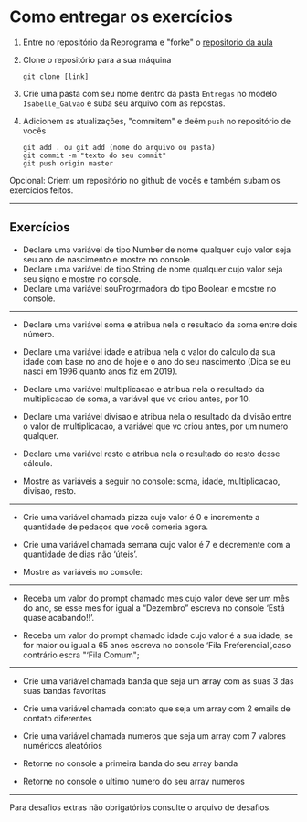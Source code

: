 # Como entregar os exercícios

1. Entre no repositório da Reprograma e "forke" o [repositorio da aula](https://github.com/reprograma/On4-logica-com-js)

2. Clone o repositório para a sua máquina
    ```
    git clone [link]
    ```
3. Crie uma pasta com seu nome dentro da pasta `Entregas` no modelo `Isabelle_Galvao` e suba seu arquivo com as repostas.

4. Adicionem as atualizações, "commitem" e deêm `push` no repositório de vocês

    ```
    git add . ou git add (nome do arquivo ou pasta)
    git commit -m "texto do seu commit"
    git push origin master
    ```

Opcional: Criem um repositório no github de vocês e também subam os exercícios feitos.

---
Exercícios
---

- Declare uma variável de tipo Number de nome qualquer cujo valor seja seu ano de nascimento e mostre no console.
- Declare uma variável de tipo String de nome qualquer cujo valor seja seu signo e mostre no console.
- Declare uma variável souProgrmadora do tipo Boolean e mostre no console.

---

- Declare uma variável soma e atribua nela o resultado da soma entre dois número.
- Declare uma variável idade e atribua nela o valor do calculo da sua idade com base no ano de hoje e o ano do seu nascimento (Dica se eu nasci em 1996 quanto anos fiz em 2019).
- Declare uma variável multiplicacao e atribua nela o resultado da multiplicacao de soma, a variável que vc criou antes, por 10.
- Declare uma variável divisao e atribua nela o resultado da divisão entre o valor de multiplicacao, a variável que vc criou antes, por um numero qualquer.
- Declare uma variável resto e atribua nela o resultado do resto desse cálculo.

- Mostre as variáveis a seguir no console: soma, idade, multiplicacao, divisao, resto.

---

- Crie uma variável chamada pizza cujo valor é 0 e incremente a quantidade de pedaços que você comeria agora.
- Crie uma variável chamada semana cujo valor é 7 e decremente com a quantidade de dias não ‘úteis’.

- Mostre as variáveis no console:

---

- Receba um valor do prompt chamado mes cujo valor deve ser um mês do ano, se esse mes for igual a “Dezembro” escreva no console ‘Está quase acabando!!’.

- Receba um valor do prompt chamado idade cujo valor é a sua idade, se for maior ou igual a 65 anos escreva no console ‘Fila Preferencial’,caso contrário escra "‘Fila Comum";

---

- Crie uma variável chamada banda que seja um array com as suas 3 das suas bandas favoritas
- Crie uma variável chamada contato que seja um array com 2 emails de contato diferentes
- Crie uma variável chamada numeros que seja um array com 7 valores numéricos aleatórios

- Retorne no console a primeira banda do seu array banda
- Retorne no console o ultimo numero do seu array numeros

---

Para desafios extras não obrigatórios consulte o arquivo de desafios.







